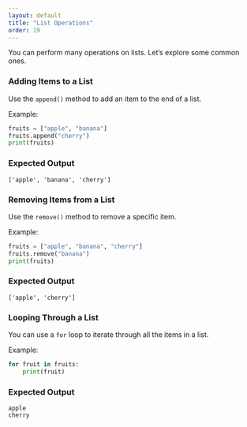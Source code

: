 ```yaml
---
layout: default
title: "List Operations"
order: 19
---
```


You can perform many operations on lists. Let’s explore some common ones.

### Adding Items to a List

Use the `append()` method to add an item to the end of a list.

Example:

```python
fruits = ["apple", "banana"]
fruits.append("cherry")
print(fruits)
```

### Expected Output

```plaintext
['apple', 'banana', 'cherry']
```

### Removing Items from a List

Use the `remove()` method to remove a specific item.

Example:

```python
fruits = ["apple", "banana", "cherry"]
fruits.remove("banana")
print(fruits)
```

### Expected Output

```plaintext
['apple', 'cherry']
```

### Looping Through a List

You can use a `for` loop to iterate through all the items in a list.

Example:

```python
for fruit in fruits:
    print(fruit)
```

### Expected Output

```plaintext
apple
cherry
```